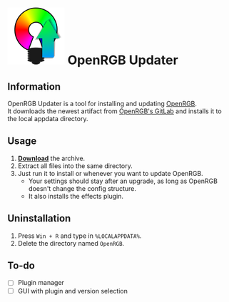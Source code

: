 # ![Logo](Logo.png) OpenRGB Updater

## Information
OpenRGB Updater is a tool for installing and updating [OpenRGB](https://openrgb.org).  
It downloads the newest artifact from [OpenRGB's GitLab](https://gitlab.com/CalcProgrammer1/OpenRGB) and installs it to the local appdata directory.

## Usage
1. **[Download](https://github.com/IceBeach7/OpenRGB-Updater/releases/latest/download/OpenRGB-Updater.zip)** the archive.
2. Extract all files into the same directory.
3. Just run it to install or whenever you want to update OpenRGB.
    - Your settings should stay after an upgrade, as long as OpenRGB doesn't change the config structure.
    - It also installs the effects plugin.

## Uninstallation
1. Press `Win + R` and type in `%LOCALAPPDATA%`.
2. Delete the directory named `OpenRGB`.

## To-do
- [ ] Plugin manager
- [ ] GUI with plugin and version selection